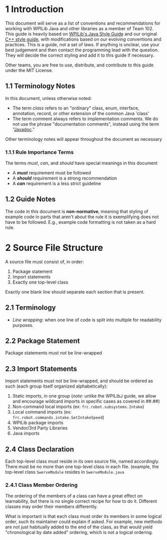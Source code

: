 # 1 Introduction
This document will serve as a list of conventions and recommendations for working with WPILib Java and other libraries as a member of Team 102. This guide is heavily based on [WPILib's Java Style Guide](https://github.com/wpilibsuite/styleguide/) and our original [C++ style guide](https://github.com/FIRSTTeam102/cpp-style-guide/), with modifications based on our evolving conventions and practices. This is a guide, not a set of laws. If anything is unclear, use your best judgement and then contact the programming lead with the question. They will decide the correct styling and add it to this guide if necessary.

Other teams, you are free to use, distribute, and contribute to this guide under the MIT License.

## 1.1 Terminology Notes
In this document, unless otherwise noted:

- The term *class* refers to an "ordinary" class, enum, interface, annotation, record, or other extension of the common Java 'class'
- The term comment always refers to implementation comments. We do not use the phrase "documentation comments", instead using the term "[Javadoc](https://en.wikipedia.org/wiki/Javadoc)."

Other terminology notes will appear throughout the document as necessary

### 1.1.1 Rule Importance Terms
The terms *must*, *can*, and *should* have special meanings in this document

- A ***must*** requirement must be followed
- A ***should*** requirement is a strong recommendation
- A ***can*** requirement is a less strict guideline

## 1.2 Guide Notes
The code in this document is **non-normative**, meaning that styling of example code in parts that aren't about the rule it is exemplifying does not have to be followed. E.g., example code formatting is not taken as a hard rule.

# 2 Source File Structure
A source file must consist of, in order:

1. Package statement
2. Import statements
3. Exactly one top-level class

Exactly one blank line should separate each section that is present.

## 2.1 Terminology
- *Line wrapping*: when one line of code is split into multiple for readability purposes.

## 2.2 Package Statement
Package statements must not be line-wrapped

## 2.3 Import Statements
Import statements must not be line-wrapped, and should be ordered as such (each group itself organized alphabetically):

1. Static imports, in one group (*note:* unlike the WPILibJ guide, we allow and encourage wildcard imports in specific cases as covered in ##.##)
2. Non-command local imports (ex: `frc.robot.subsystems.Intake`)
3. Local command imports (ex: `frc.robot.commands.intake.SetIntakeSpeed`)
4. WPILib package imports
5. Vendor/3rd Party Libraries
6. Java imports

## 2.4 Class Declaration
Each top-level class must reside in its own source file, named accordingly. There must be no more than one top-level class in each file. (example, the top-level class `SwerveModule` resides in `SwerveModule.java`

### 2.4.1 Class Member Ordering
The ordering of the members of a class can have a great effect on learnability, but there is no single correct recipe for how to do it. Different classes may order their members differently.

What is important is that each class must order its members in some logical order, such its maintainer could explain if asked. For example, new methods are not just habitually added to the end of the class, as that would yield "chronological by date added" ordering, which is not a logical ordering.

